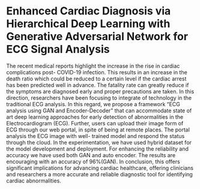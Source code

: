 # Enhanced Cardiac Diagnosis via Hierarchical Deep Learning with Generative Adversarial Network for ECG Signal Analysis 

The recent medical reports highlight the increase in the rise in cardiac complications post- 
COVID-19 infection. This results in an increase in the death ratio which could be reduced to a 
certain level if the cardiac arrest has been predicted well in advance. The fatality rate can greatly 
reduce if the symptoms are diagnosed early and proper precautions are taken. In this direction, 
researchers have been focusing to integrate of technology in the traditional ECG analysis. In 
this regard, we propose a framework “ECG analysis using GAN and Encoder-Decoder” that 
can accommodate state of art deep learning approaches for early detection of abnormalities in 
the Electrocardiogram (ECG). Further, users can upload their image form of ECG through our 
web portal, in spite of being at remote places. The portal analysis the ECG image with well- 
trained model and respond the status through the cloud. In the experimentation, we have used 
hybrid dataset for the model development and deployment. For enhancing the reliability and 
accuracy we have used both GAN and auto encoder. The results are encouraging with an 
accuracy of 96%(GAN). In conclusion, this offers significant implications for advancing 
cardiac healthcare, offering clinicians and researchers a more accurate and reliable diagnostic 
tool for identifying cardiac abnormalities.
